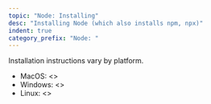 ```yaml
---
topic: "Node: Installing"
desc: "Installing Node (which also installs npm, npx)"
indent: true
category_prefix: "Node: "
---
```


Installation instructions vary by platform.

* MacOS: <>
* Windows: <>
* Linux: <>
